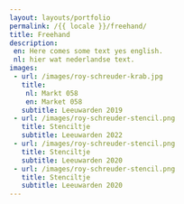 ```yaml
---
layout: layouts/portfolio
permalink: /{{ locale }}/freehand/
title: Freehand  
description:
 en: Here comes some text yes english.
 nl: hier wat nederlandse text.
images: 
 - url: /images/roy-schreuder-krab.jpg
   title:
    nl: Markt 058
    en: Market 058
   subtitle: Leeuwarden 2019
 - url: /images/roy-schreuder-stencil.png
   title: Stenciltje
   subtitle: Leeuwarden 2022
 - url: /images/roy-schreuder-stencil.png
   title: Stenciltje
   subtitle: Leeuwarden 2020 
 - url: /images/roy-schreuder-stencil.png
   title: Stenciltje
   subtitle: Leeuwarden 2020 
---
```

